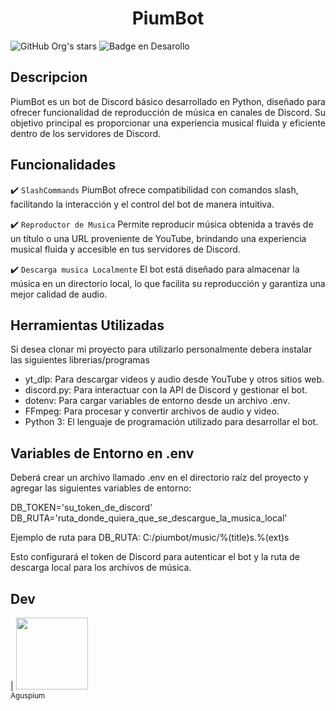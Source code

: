 <h1 align="center"> PiumBot </h1>

![GitHub Org's stars](https://img.shields.io/github/stars/camilafernanda?style=social)
![Badge en Desarollo](https://img.shields.io/badge/STATUS-EN%20DESAROLLO-green)

## Descripcion

<p align="justify">
PiumBot es un bot de Discord básico desarrollado en Python, diseñado para ofrecer funcionalidad de reproducción de música en canales de Discord.
Su objetivo principal es proporcionar una experiencia musical fluida y eficiente dentro de los servidores de Discord.
</p>

## Funcionalidades

:heavy_check_mark: `SlashCommands` PiumBot ofrece compatibilidad con comandos slash, facilitando la interacción y el control del bot de manera intuitiva.

:heavy_check_mark: `Reproductor de Musica` Permite reproducir música obtenida a través de un título o una URL proveniente de YouTube, brindando una experiencia musical fluida y accesible en tus servidores de Discord.

:heavy_check_mark: `Descarga musica Localmente` El bot está diseñado para almacenar la música en un directorio local, lo que facilita su reproducción y garantiza una mejor calidad de audio.


## Herramientas Utilizadas

Si desea clonar mi proyecto para utilizarlo personalmente debera instalar las siguientes librerias/programas

- yt_dlp: Para descargar videos y audio desde YouTube y otros sitios web.
- discord.py: Para interactuar con la API de Discord y gestionar el bot.
- dotenv: Para cargar variables de entorno desde un archivo .env.
- FFmpeg: Para procesar y convertir archivos de audio y video.
- Python 3: El lenguaje de programación utilizado para desarrollar el bot.

## Variables de Entorno en .env

Deberá crear un archivo llamado .env en el directorio raíz del proyecto y agregar las siguientes variables de entorno:

DB_TOKEN='su_token_de_discord'
DB_RUTA='ruta_donde_quiera_que_se_descargue_la_musica_local'

Ejemplo de ruta para DB_RUTA: C:/piumbot/music/%(title)s.%(ext)s

Esto configurará el token de Discord para autenticar el bot y la ruta de descarga local para los archivos de música.

## Dev

| [<img src="https://avatars.githubusercontent.com/u/168209491?v=4" width=115><br><sub>Aguspium</sub>](https://github.com/Aguspium)


